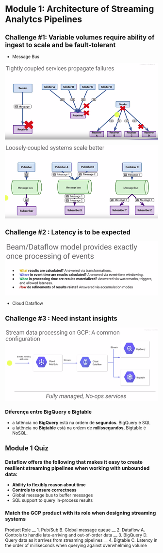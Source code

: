 # Module 1: Architecture of Streaming Analytcs Pipelines

## Challenge #1: Variable volumes require ability of ingest to scale and be fault-tolerant

* Message Bus

![Sender to Reciver](../images/SenderToReciver.png)

![Sender to Reciver](../images/SenderBusReciver.png)

## Challenge #2 : Latency is to be expected

![BeamDataFlowmodelprocessingEvents](../images/BeamDataFlowmodelprocessingEvents.png)

* Cloud Dataflow

## Challenge #3 : Need instant insights

![Stream Processing](../images/StreamProcessing.png)

### Diferença entre BigQuery e Bigtable

* a latência no __BigQuery__ está na ordem de __segundos__. BigQuery é SQL
* a latência no __Bigtable__ está na ordem de __milissegundos__, Bigtable é NoSQL.

## Module 1 Quiz

### Dataflow offers the following that makes it easy to create resilient streaming pipelines when working with unbounded data:

* __Ability to flexibly reason about time__
* __Controls to ensure correctness__
* Global message bus to buffer messages
* SQL support to query in-process results

### Match the GCP product with its role when designing streaming systems

Product	Role
__ 1. Pub/Sub	B. Global message queue
__ 2. Dataflow	A. Controls to handle late-arriving and out-of-order data
__ 3. BigQuery	D. Query data as it arrives from streaming pipelines
__ 4. Bigtable	C. Latency in the order of milliseconds when querying against overwhelming volume